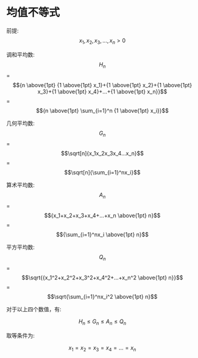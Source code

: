 # 均值不等式

前提: $$x_1 ,x_2 ,x_3,...,x_n>0$$

调和平均数: $$H_n$$= $${n \above{1pt} {1 \above{1pt} x_1}+{1 \above{1pt} x_2}+{1 \above{1pt} x_3}+{1 \above{1pt} x_4}+...+{1 \above{1pt} x_n}}$$ = $${n \above{1pt} \sum_{i=1}^n {1 \above{1pt} x_i}}$$

几何平均数: $$G_n$$= $$\sqrt[n]{x_1x_2x_3x_4...x_n}$$ = $$\sqrt[n]{\sum_{i=1}^nx_i}$$

算术平均数: $$A_n$$= $${x_1+x_2+x_3+x_4+...+x_n \above{1pt} n}$$ = $${\sum_{i=1}^nx_i \above{1pt} n}$$

平方平均数:  $$Q_n$$= $$\sqrt{{x_1^2+x_2^2+x_3^2+x_4^2+...+x_n^2 \above{1pt} n}}$$ = $$\sqrt{\sum_{i=1}^nx_i^2 \above{1pt} n}$$

对于以上四个数值，有:

$$H_n \leq G_n \leq A_n \leq Q_n$$

取等条件为:

$$x_1 = x_2 = x_3 = x_4 = ... = x_n$$

